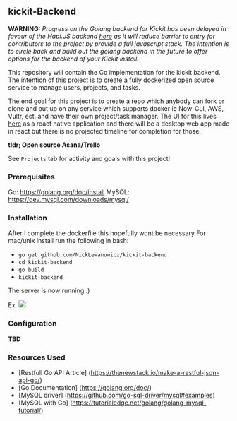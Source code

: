 ## kickit-Backend

<b>WARNING: </b><i>Progress on the Golang backend for Kickit has been delayed in favour of the Hapi.JS backend [here](http://www.github.com/nicklewanowicz/kickit-backend) as it will reduce barrier to entry for contributors to the project by provide a full javascript stack. The intention is to circle back and build out the golang backend in the future to offer options for the backend of your Kickit install.</i>

This repository will contain the Go implementation for the kickit backend. The intention of this project is to create a fully dockerized open source service to manage users, projects, and tasks. 

The end goal for this project is to create a repo which anybody can fork or clone and put up on any service which supports docker ie Now-CLI, AWS, Vultr, ect. and have their own project/task manager. The UI for this lives [here](https://github.com/NickLewanowicz/OpenList-app) as a react native application and there will be a desktop web app made in react but there is no projected timeline for completion for those.

<b>tldr; Open source Asana/Trello</b>

See `Projects` tab for activity and goals with this project!

### Prerequisites

Go: https://golang.org/doc/install
MySQL: https://dev.mysql.com/downloads/mysql/

### Installation

After I complete the dockerfile this hopefully wont be necessary
For mac/unix install run the following in bash:  
- `go get github.com/NickLewanowicz/kickit-backend`
- `cd kickit-backend`
- `go build`
- `kickit-backend`

The server is now running :)

Ex.
![](https://image.ibb.co/hC9Rtn/carbon_19.png)


### Configuration 
**TBD**


### Resources Used
- [Restfull Go API Article] (https://thenewstack.io/make-a-restful-json-api-go/)
- [Go Documentation] (https://golang.org/doc/)
- [MySQL driver] (https://github.com/go-sql-driver/mysql#examples)
- [MySQL with Go] (https://tutorialedge.net/golang/golang-mysql-tutorial/)
